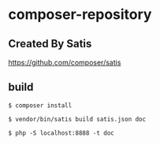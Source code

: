 # composer-repository

## Created By Satis
https://github.com/composer/satis

## build
```
$ composer install

$ vendor/bin/satis build satis.json doc

$ php -S localhost:8888 -t doc
```
